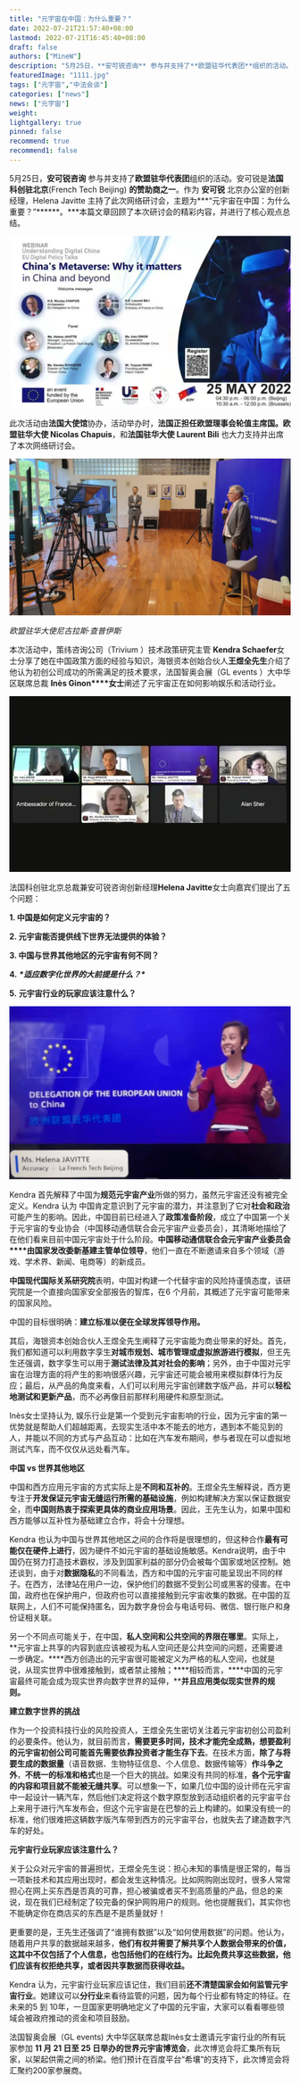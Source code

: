 ```yaml
---
title: "元宇宙在中国：为什么重要？"
date: 2022-07-21T21:57:40+08:00
lastmod: 2022-07-21T16:45:40+08:00
draft: false
authors: ["MineW"]
description: "5月25日，**安可锐咨询** 参与并支持了**欧盟驻华代表团**组织的活动。安可锐是**法国科创驻北京**(French Tech Beijing) **的赞助商之一**。 "
featuredImage: "1111.jpg"
tags: ["元宇宙","中法会谈"]
categories: ["news"]
news: ["元宇宙"]
weight: 
lightgallery: true
pinned: false
recommend: true
recommend1: false
---
```




5月25日，**安可锐咨询** 参与并支持了**欧盟驻华代表团**组织的活动。安可锐是**法国科创驻北京**(French Tech Beijing) **的赞助商之一**。作为 **安可锐** 北京办公室的创新经理，Helena Javitte 主持了此次网络研讨会，主题为***“元宇宙在中国：为什么重要？”******。\***本篇文章回顾了本次研讨会的精彩内容，并进行了核心观点总结。



![v1](v1.jpg)

此次活动由**法国大使馆**协办，活动举办时，**法国正担任欧盟理事会轮值主席国。欧盟驻华大使 Nicolas Chapuis**，和**法国驻华大使 Laurent Bili** 也大力支持并出席了本次网络研讨会。

![v2](v2.png)



*欧盟驻华大使尼古拉斯·查普伊斯*

本次活动中，策纬咨询公司（Trivium ）技术政策研究主管 **Kendra Schaefer**女士分享了她在中国政策方面的经验与知识，海银资本创始合伙人**王煜全先生**介绍了他认为初创公司成功的所需满足的技术要求，法国智奥会展（GL events ）大中华区联席总裁 **In****è****s Ginon****女士**阐述了元宇宙正在如何影响娱乐和活动行业。



![640](640.jpg)



法国科创驻北京总裁兼安可锐咨询创新经理**Helena Javitte**女士向嘉宾们提出了五个问题：



**1. 中国是如何定义元宇宙的？**

**2. 元宇宙能否提供线下世界无法提供的体验？**

**3. 中国与世界其他地区的元宇宙有何不同？**

**4.** ***\*适应数字化世界的大前提是什么？\****

**5.** **元宇宙行业的玩家应该注意什么？**



![640](640.png)

Kendra 首先解释了中国为**规范元宇宙产业**所做的努力，虽然元宇宙还没有被完全定义。Kendra 认为 中国肯定意识到了元宇宙的潜力，并注意到了它对**社会和政治**可能产生的影响。因此，中国目前已经进入了**政策准备阶段**，成立了中国第一个关于元宇宙的专业协会（中国移动通信联合会元宇宙产业委员会），其清晰地描绘了在他们看来目前中国元宇宙处于什么阶段。**中国移动通信联合会元宇宙产业委员会****由国家发改委新基建主管单位领导**，他们一直在不断邀请来自多个领域（游戏、学术界、新闻、电商等）的新成员。



**中国现代国际关系研究院**表明，中国对构建一个代替宇宙的风险持谨慎态度，该研究院是一个直接向国家安全部报告的智库，在6 个月前，其概述了元宇宙可能带来的国家风险。



中国的目标很明确：**建立标准以便在全球发挥领导作用。**



其后，海银资本创始合伙人王煜全先生阐释了元宇宙能为商业带来的好处。首先，我们都知道可以利用数字孪生**对城市规划、城市管理或虚拟旅游进行模拟**，但王先生还强调，数字孪生可以用于**测试法律及其对社会的影响**；另外，由于中国对元宇宙在治理方面的将产生的影响很感兴趣，元宇宙还可能会被用来模拟群体行为反应；最后，从产品的角度来看，人们可以利用元宇宙创建数字版产品，并可以**轻松地测试和更新产品**，而不必再像目前那样利用硬件和原型测试。



Inès女士坚持认为, 娱乐行业是第一个受到元宇宙影响的行业，因为元宇宙的第一优势就是帮助人们超越距离，去现实生活中本不能去的地方，遇到本不能见到的人，并能以不同的方式与产品互动：比如在汽车发布期间，参与者现在可以虚拟地测试汽车，而不仅仅从远处看汽车。



**中国 vs 世界其他地区**



中国和西方应用元宇宙的方式实际上是**不同和互补的**。王煜全先生解释说，西方更专注于**开发保证元宇宙无缝运行所需的基础设施**，例如构建解决方案以保证数据安全，而**中国则热衷于探索更具体的商业应用场景**。因此，王先生认为，如果中国和西方能够以互补性为基础建立合作，将会十分理想。



Kendra 也认为中国与世界其他地区之间的合作将是很理想的，但这种合作**最有可能仅在硬件上进行**，因为硬件不如元宇宙的基础设施敏感。Kendra说明，由于中国仍在努力打造技术霸权，涉及到国家利益的部分仍会被每个国家或地区控制。她还谈到，由于对**数据隐私**的不同看法，西方和中国的元宇宙可能呈现出不同的样子。在西方，法律站在用户一边，保护他们的数据不受到公司或黑客的侵害。在中国，政府也在保护用户，但政府也可以直接接触到元宇宙收集的数据。在中国的互联网上，人们不可能保持匿名，因为数字身份会与电话号码、微信、银行账户和身份证相关联。



另一个不同点可能关于，在中国，**私人空间和公共空间的界限在哪里**。实际上，**元宇宙上共享的内容到底应该被视为私人空间还是公共空间的问题，还需要进一步确定。****西方创造出的元宇宙很可能被定义为严格的私人空间，也就是说，从现实世界中很难接触到，或者禁止接触；****相较而言，****中国的元宇宙最终可能会成为现实世界向数字世界的延伸，****并且应用类似现实世界的规则。**



**建立数字世界的挑战**



作为一个投资科技行业的风险投资人，王煜全先生密切关注着元宇宙初创公司盈利的必要条件。他认为，就目前而言，**需要更多时间，技术才能完全成熟，想要盈利的元宇宙初创公司可能首先需要依靠投资者才能生存下去**。在技术方面，**除了与将要生成的数据量**（语音数据、生物特征信息、个人信息、数据传输等）**作斗争之外**，**不统一的标准和格式**也是一个巨大的挑战。如果没有共同的标准，**各个元宇宙的内容和项目就不能被无缝共享**。可以想象一下，如果几位中国的设计师在元宇宙中一起设计一辆汽车，然后他们决定将这个数字原型放到活动组织者的元宇宙平台上来用于进行汽车发布会，但这个元宇宙是在巴黎的云上构建的。如果没有统一的标准，他们很难把这辆数字版汽车带到西方的元宇宙平台，也就失去了建造数字汽车的好处。



**元宇宙行业玩家应该注意什么？**



关于公众对元宇宙的普遍担忧，王煜全先生说：担心未知的事情是很正常的，每当一项新技术和其应用出现时，都会发生这种情况。比如网购刚出现时，很多人常常担心在网上买东西是否真的可靠，担心被骗或者买不到高质量的产品，但总的来说，现在我们已经制定了较完备的保护网购用户的规则。他也提醒我们，其实你也不能确定你在商店买的东西是不是质量就好！



更重要的是，王先生还强调了“谁拥有数据”以及“如何使用数据”的问题。他认为，随着用户共享的数据越来越多，**他们有权并需要了解共享个人数据会带来的价值，这其中不仅包括了个人信息，也包括他们的在线行为。比起免费共享这些数据，他们应该有权拒绝共享，或者因共享数据而获得收益。**



Kendra 认为，元宇宙行业玩家应该记住，我们目前**还不清楚国家会如何监管元宇宙行业**。她建议可以**分行业**来看待监管的问题，因为每个行业都有特定的特征。在未来的5 到 10年，一旦国家更明确地定义了中国的元宇宙，大家可以看看哪些领域会被政府推动的资金和项目鼓励。



法国智奥会展（GL events) 大中华区联席总裁Inès女士邀请元宇宙行业的所有玩家参加 **11 月 21 日至 25 日举办的世界元宇宙博览会**，此次博览会将汇集所有玩家，以架起供需之间的桥梁。他们预计在百度平台“希壤”的支持下，此次博览会将汇聚约200家参展商。